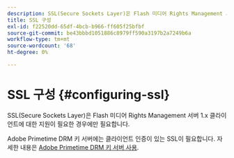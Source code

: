 ```yaml
---
description: SSL(Secure Sockets Layer)은 Flash 미디어 Rights Management 서버 1.x 클라이언트에 대한 지원이 필요한 경우에만 필요합니다.
title: SSL 구성
exl-id: f22520dd-65df-4bcb-b966-ff605f25bfbf
source-git-commit: be43bbbd1051886c8979ff590a3197b2a7249b6a
workflow-type: tm+mt
source-wordcount: '68'
ht-degree: 0%

---
```


# SSL 구성 {#configuring-ssl}

SSL(Secure Sockets Layer)은 Flash 미디어 Rights Management 서버 1.x 클라이언트에 대한 지원이 필요한 경우에만 필요합니다.

Adobe Primetime DRM 키 서버에는 클라이언트 인증이 있는 SSL이 필요합니다. 자세한 내용은 [Adobe Primetime DRM 키 서버 사용](../../using-the-drm-key-server/requirements.md).
